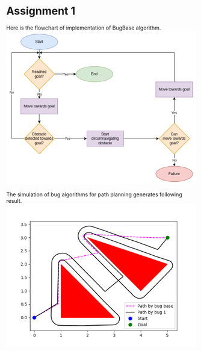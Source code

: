# Assignment 1

Here is the flowchart of implementation of BugBase algorithm.
![plot](https://github.com/nakulrandad/sc627_assignments/blob/master/assignment_1/results/bugbase_flowchart.png)

The simulation of bug algorithms for path planning generates following result.
![plot](https://github.com/nakulrandad/sc627_assignments/blob/master/assignment_1/results/path.png)
